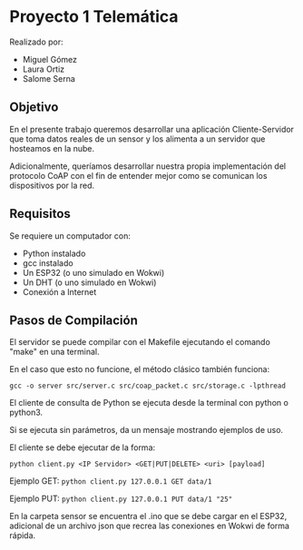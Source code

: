 # Proyecto 1 Telemática
Realizado por:

* Miguel Gómez
* Laura Ortiz
* Salome Serna

## Objetivo
En el presente trabajo queremos desarrollar una aplicación Cliente-Servidor que toma datos reales de un sensor y los alimenta a un servidor que hosteamos en la nube.

Adicionalmente, queríamos desarrollar nuestra propia implementación del protocolo CoAP con el fin de entender mejor como se comunican los dispositivos por la red.

## Requisitos
Se requiere un computador con:

* Python instalado
* gcc instalado
* Un ESP32 (o uno simulado en Wokwi)
* Un DHT (o uno simulado en Wokwi)
* Conexión a Internet

## Pasos de Compilación
El servidor se puede compilar con el Makefile ejecutando el comando "make" en una terminal.

En el caso que esto no funcione, el método clásico también funciona:

`gcc -o server src/server.c src/coap_packet.c src/storage.c -lpthread`

El cliente de consulta de Python se ejecuta desde la terminal con python o python3.

Si se ejecuta sin parámetros, da un mensaje mostrando ejemplos de uso.

El cliente se debe ejecutar de la forma:

`python client.py <IP Servidor> <GET|PUT|DELETE> <uri> [payload]`

Ejemplo GET: `python client.py 127.0.0.1 GET data/1`

Ejemplo PUT: `python client.py 127.0.0.1 PUT data/1 "25"`

En la carpeta sensor se encuentra el .ino que se debe cargar en el ESP32, adicional de un archivo json que recrea las conexiones en Wokwi de forma rápida.
